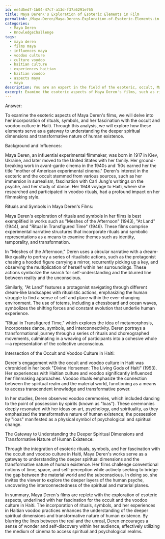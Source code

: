 ```yaml
---
id: ee4d5ed7-1b04-47c7-a13d-f37a6291e765
title: Maya Deren\'s Exploration of Esoteric Elements in Film
permalink: /Maya-Deren/Maya-Derens-Exploration-of-Esoteric-Elements-in-Film/
categories:
  - Maya Deren
  - KnowledgeChallenge
tags:
  - maya deren
  - films maya
  - influences maya
  - voodoo culture
  - culture voodoo
  - haitian culture
  - experiences haitian
  - haitian voodoo
  - aspects maya
  - maya
description: You are an expert in the field of the esoteric, occult, Maya Deren and Education. You are a writer of tests, challenges, books and deep knowledge on Maya Deren for initiates and students to gain deep insights and understanding from. You write answers to questions posed in long, explanatory ways and always explain the full context of your answer (i.e., related concepts, formulas, examples, or history), as well as the step-by-step thinking process you take to answer the challenges. Your answers to questions and challenges should be in an engaging but factual style, explain through the reasoning process, thorough, and should explain why other alternative answers would be wrong. Summarize the key themes, ideas, and conclusions at the end.
excerpt: Examine the esoteric aspects of Maya Deren's films, such as rituals and symbols, and how they intersect with her fascination for the occult and voodoo culture in Haiti. How do these elements in her works serve as a gateway to understanding the deeper spiritual dimensions and transformative nature of human existence?
---
```

Answer:

To examine the esoteric aspects of Maya Deren's films, we will delve into her incorporation of rituals, symbols, and her fascination with the occult and voodoo culture in Haiti. Through this analysis, we will explore how these elements serve as a gateway to understanding the deeper spiritual dimensions and transformative nature of human existence.

Background and Influences:

Maya Deren, an influential experimental filmmaker, was born in 1917 in Kiev, Ukraine, and later moved to the United States with her family. Her ground-breaking work in avant-garde cinema in the 1940s and '50s earned her the title "mother of American experimental cinema." Deren's interest in the esoteric and the occult stemmed from various sources, such as her immersion in surrealism, fascination with Carl Jung's writings on the psyche, and her study of dance. Her 1948 voyage to Haiti, where she researched and participated in voodoo rituals, had a profound impact on her filmmaking style.

Rituals and Symbols in Maya Deren's Films:

Maya Deren's exploration of rituals and symbols in her films is best exemplified in works such as "Meshes of the Afternoon" (1943), "At Land" (1944), and "Ritual in Transfigured Time" (1946). These films comprise experimental narrative structures that incorporate rituals and symbolic representations as a means to examine themes such as identity, temporality, and transformation.

In "Meshes of the Afternoon," Deren uses a circular narrative with a dream-like quality to portray a series of ritualistic actions, such as the protagonist chasing a hooded figure carrying a mirror, recurrently picking up a key, and observing the multiplication of herself within her surroundings. These actions symbolize the search for self-understanding and the blurred line between reality and the unconscious.

Similarly, "At Land" features a protagonist navigating through different dream-like landscapes with ritualistic actions, emphasizing the human struggle to find a sense of self and place within the ever-changing environment. The use of totems, including a chessboard and ocean waves, symbolizes the shifting forces and constant evolution that underlie human experience.

"Ritual in Transfigured Time," which explores the idea of metamorphosis, incorporates dance, symbols, and interconnectivity. Deren portrays a transformational journey through a series of rituals and choreographed movements, culminating in a weaving of participants into a cohesive whole—a representation of the collective unconscious.

Intersection of the Occult and Voodoo Culture in Haiti:

Deren's engagement with the occult and voodoo culture in Haiti was chronicled in her book "Divine Horsemen: The Living Gods of Haiti" (1953). Her experiences with Haitian culture and voodoo significantly influenced her filmmaking approaches. Voodoo rituals emphasize the connection between the spiritual realm and the material world, functioning as a means to access transcendent knowledge and transformative power.

In her studies, Deren observed voodoo ceremonies, which included dancing to the point of possession by spirits (known as "loas"). These ceremonies deeply resonated with her ideas on art, psychology, and spirituality, as they emphasized the transformative nature of human existence; the possession by "loas" manifested as a physical symbol of psychological and spiritual change.

The Gateway to Understanding the Deeper Spiritual Dimensions and Transformative Nature of Human Existence:

Through the integration of esoteric rituals, symbols, and her fascination with the occult and voodoo culture in Haiti, Maya Deren's works serve as a gateway to understanding the deeper spiritual dimensions and the transformative nature of human existence. Her films challenge conventional notions of time, space, and self-perception while actively seeking to bridge the gap between the material world and the subconscious. In doing so, she invites the viewer to explore the deeper layers of the human psyche, uncovering the interconnectedness of the spiritual and material planes.

In summary, Maya Deren's films are replete with the exploration of esoteric aspects, underlined with her fascination for the occult and the voodoo culture in Haiti. The incorporation of rituals, symbols, and her experiences in Haitian voodoo practices enhances the understanding of the deeper spiritual dimensions and transformative nature of human existence. By blurring the lines between the real and the unreal, Deren encourages a sense of wonder and self-discovery within her audience, effectively utilizing the medium of cinema to access spiritual and psychological realms.
